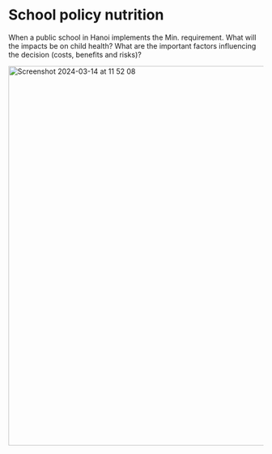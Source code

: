 # School policy nutrition

When a public school in Hanoi implements the Min. requirement. 
What will the impacts be on child health? 
What are the important factors influencing the decision (costs, benefits and risks)?

<img width="749" alt="Screenshot 2024-03-14 at 11 52 08" src="https://github.com/CWWhitney/HUPH_decision_policy_nutrition/assets/19190662/8bcee474-961a-4e0e-9dfc-c9895f9a1dfd">
